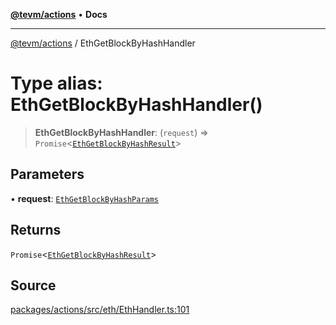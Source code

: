 [**@tevm/actions**](../README.md) • **Docs**

***

[@tevm/actions](../globals.md) / EthGetBlockByHashHandler

# Type alias: EthGetBlockByHashHandler()

> **EthGetBlockByHashHandler**: (`request`) => `Promise`\<[`EthGetBlockByHashResult`](EthGetBlockByHashResult.md)\>

## Parameters

• **request**: [`EthGetBlockByHashParams`](EthGetBlockByHashParams.md)

## Returns

`Promise`\<[`EthGetBlockByHashResult`](EthGetBlockByHashResult.md)\>

## Source

[packages/actions/src/eth/EthHandler.ts:101](https://github.com/evmts/tevm-monorepo/blob/main/packages/actions/src/eth/EthHandler.ts#L101)
